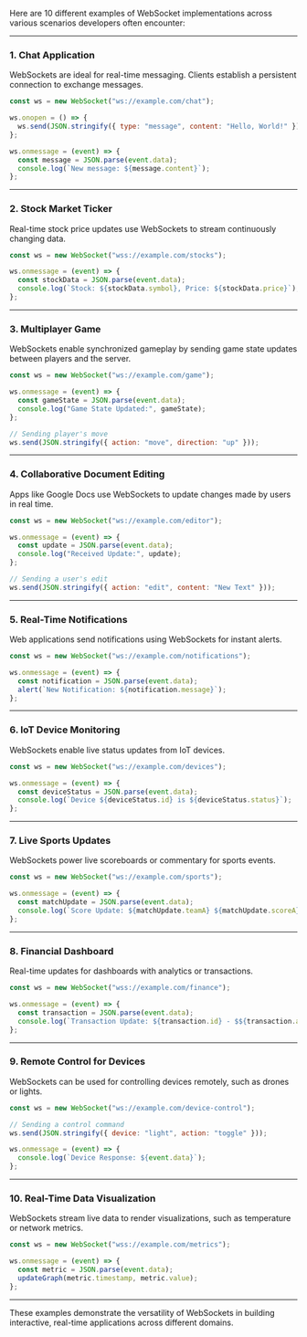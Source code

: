 Here are 10 different examples of WebSocket implementations across various scenarios developers often encounter:

---

### **1. Chat Application**
WebSockets are ideal for real-time messaging. Clients establish a persistent connection to exchange messages.

```javascript
const ws = new WebSocket("ws://example.com/chat");

ws.onopen = () => {
  ws.send(JSON.stringify({ type: "message", content: "Hello, World!" }));
};

ws.onmessage = (event) => {
  const message = JSON.parse(event.data);
  console.log(`New message: ${message.content}`);
};
```

---

### **2. Stock Market Ticker**
Real-time stock price updates use WebSockets to stream continuously changing data.

```javascript
const ws = new WebSocket("wss://example.com/stocks");

ws.onmessage = (event) => {
  const stockData = JSON.parse(event.data);
  console.log(`Stock: ${stockData.symbol}, Price: ${stockData.price}`);
};
```

---

### **3. Multiplayer Game**
WebSockets enable synchronized gameplay by sending game state updates between players and the server.

```javascript
const ws = new WebSocket("ws://example.com/game");

ws.onmessage = (event) => {
  const gameState = JSON.parse(event.data);
  console.log("Game State Updated:", gameState);
};

// Sending player's move
ws.send(JSON.stringify({ action: "move", direction: "up" }));
```

---

### **4. Collaborative Document Editing**
Apps like Google Docs use WebSockets to update changes made by users in real time.

```javascript
const ws = new WebSocket("ws://example.com/editor");

ws.onmessage = (event) => {
  const update = JSON.parse(event.data);
  console.log("Received Update:", update);
};

// Sending a user's edit
ws.send(JSON.stringify({ action: "edit", content: "New Text" }));
```

---

### **5. Real-Time Notifications**
Web applications send notifications using WebSockets for instant alerts.

```javascript
const ws = new WebSocket("ws://example.com/notifications");

ws.onmessage = (event) => {
  const notification = JSON.parse(event.data);
  alert(`New Notification: ${notification.message}`);
};
```

---

### **6. IoT Device Monitoring**
WebSockets enable live status updates from IoT devices.

```javascript
const ws = new WebSocket("ws://example.com/devices");

ws.onmessage = (event) => {
  const deviceStatus = JSON.parse(event.data);
  console.log(`Device ${deviceStatus.id} is ${deviceStatus.status}`);
};
```

---

### **7. Live Sports Updates**
WebSockets power live scoreboards or commentary for sports events.

```javascript
const ws = new WebSocket("ws://example.com/sports");

ws.onmessage = (event) => {
  const matchUpdate = JSON.parse(event.data);
  console.log(`Score Update: ${matchUpdate.teamA} ${matchUpdate.scoreA} - ${matchUpdate.scoreB} ${matchUpdate.teamB}`);
};
```

---

### **8. Financial Dashboard**
Real-time updates for dashboards with analytics or transactions.

```javascript
const ws = new WebSocket("wss://example.com/finance");

ws.onmessage = (event) => {
  const transaction = JSON.parse(event.data);
  console.log(`Transaction Update: ${transaction.id} - $${transaction.amount}`);
};
```

---

### **9. Remote Control for Devices**
WebSockets can be used for controlling devices remotely, such as drones or lights.

```javascript
const ws = new WebSocket("ws://example.com/device-control");

// Sending a control command
ws.send(JSON.stringify({ device: "light", action: "toggle" }));

ws.onmessage = (event) => {
  console.log(`Device Response: ${event.data}`);
};
```

---

### **10. Real-Time Data Visualization**
WebSockets stream live data to render visualizations, such as temperature or network metrics.

```javascript
const ws = new WebSocket("wss://example.com/metrics");

ws.onmessage = (event) => {
  const metric = JSON.parse(event.data);
  updateGraph(metric.timestamp, metric.value);
};
```

---

These examples demonstrate the versatility of WebSockets in building interactive, real-time applications across different domains.
